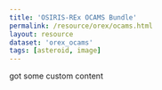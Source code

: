 ```yaml
---
title: 'OSIRIS-REx OCAMS Bundle'
permalink: /resource/orex/ocams.html
layout: resource
dataset: 'orex_ocams'
tags: [asteroid, image]
---
```


got some custom content